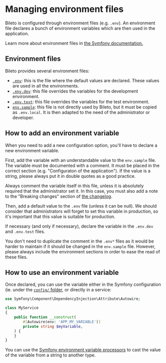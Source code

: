 # Managing environment files

Bileto is configured through environment files (e.g. `.env`).
An environment file declares a bunch of environment variables which are then used in the application.

Learn more about environment files in [the Symfony documentation.](https://symfony.com/doc/current/configuration.html#configuration-based-on-environment-variables)

## Environment files

Bileto provides several environment files:

- [`.env`](/.env): this is the file where the default values are declared. These values are used in all the environments.
- [`.env.dev`](/.env.dev): this file overrides the variables for the development environment.
- [`.env.test`](/.env.test): this file overrides the variables for the test environment.
- [`env.sample`](/env.sample): this file is not directly used by Bileto, but it must be copied as `.env.local`. It is then adapted to the need of the administrator or developer.

## How to add an environment variable

When you need to add a new configuration option, you'll have to declare a new environment variable.

First, add the variable with an understandable value to the `env.sample` file.
The variable must be documented with a comment.
It must be placed in the correct section (e.g. "Configuraton of the application").
If the value is a string, please always put it in double quotes as a good practice.

Always comment the variable itself in this file, unless it is absolutely required that the administrator set it.
In this case, you must also add a note to the "Breaking changes" section of [the changelog](/CHANGELOG.md).

Then, add a default value to the `.env` file (unless it can be null).
We should consider that administrators will forget to set this variable in production, so it's important that this value is suitable for production.

If necessary (and only if necessary), declare the variable in the `.env.dev` and `.env.test` files.

You don't need to duplicate the comment in the `.env*` files as it would be harder to maintain if it should be changed in the `env.sample` file.
However, please always include the environment sections in order to ease the read of these files.

## How to use an environment variable

Once declared, you can use the variable either in the Symfony configuration (ie. under the [`config/` folder](/config), or directly in a service:

```php
use Symfony\Component\DependencyInjection\Attribute\Autowire;

class MyService
{
    public function __construct(
        #[Autowire(env: 'APP_MY_VARIABLE')]
        private string $myVariable,
    ) {
    }
}
```

You can use the [Symfony environment variable processors](https://symfony.com/doc/current/configuration/env_var_processors.html) to cast the value of the variable from a string to another type.
